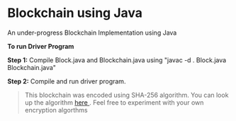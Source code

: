 # Blockchain using Java

 An under-progress Blockchain Implementation using Java

 **To run __Driver Program__**

__Step 1:__ Compile Block.java and Blockchain.java using "javac -d . Block.java Blockchain.java"

__Step 2:__ Compile and run driver program.


> This blockchain was encoded using SHA-256 algorithm. You can look up the algorithm [ here ](https://www.baeldung.com/sha-256-hashing-java). Feel free to experiment with your own encryption algorthms
